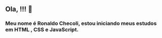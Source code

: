 ## Ola,  !!! 👊

### Meu nome é Ronaldo Checoli, estou iniciando meus estudos em HTML , CSS e JavaScript.





 
 

